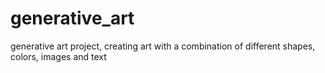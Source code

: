 # generative_art
generative art project, creating art with a combination of different shapes, colors, images and text
